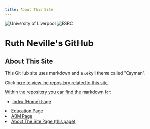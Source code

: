 ```yaml
---
title: About This Site
---
```

![University of Liverpool](https://user-images.githubusercontent.com/71274167/97724887-6af12480-1ac5-11eb-823c-687199a9b36e.png) ![ESRC](https://user-images.githubusercontent.com/71274167/97725173-c7ecda80-1ac5-11eb-9be1-fa21d09976eb.png)

<h1> Ruth Neville's GitHub </h1>

<h2> About This Site </h2>

<p> This GitHub site uses markdown and a Jekyll theme called "Cayman". </p>

<p> Click <a href="https://github.com/ruthneville/ruthneville.github.io"> here to view the repository related to this site. </p>
  
<p> Within the repository you can find the markdown for:<br><ul>
  <li> Index (Home) Page </ul>
  <li> Education Page </ul>
  <li> ABM Page </ul>
  <li> About The Site Page (this page) </ul>
    
